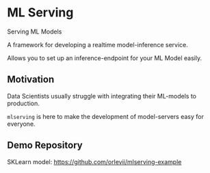 # ML Serving
Serving ML Models

A framework for developing a realtime model-inference service.

Allows you to set up an inference-endpoint for your ML Model easily.

## Motivation
Data Scientists usually struggle with integrating their ML-models to production.

`mlserving` is here to make the development of model-servers easy for everyone.

## Demo Repository
SKLearn model: https://github.com/orlevii/mlserving-example
